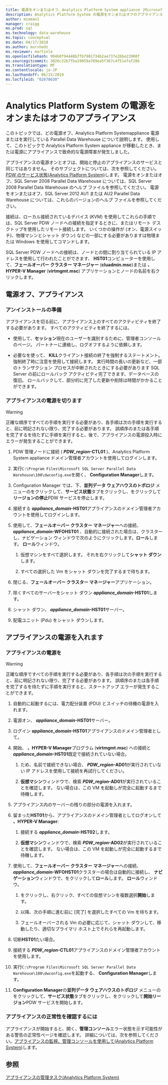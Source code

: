 ```yaml
---
title: 電源をオンまたはオフ、Analytics Platform System appliance |Microsoft Docs
description: Analytics Platform System の電源をオンまたはオフのアプライアンス
author: mzaman1
manager: craigg
ms.prod: sql
ms.technology: data-warehouse
ms.topic: conceptual
ms.date: 04/17/2018
ms.author: murshedz
ms.reviewer: martinle
ms.openlocfilehash: 994b0f94448b7fb7901734b2ae737e26be23900f
ms.sourcegitcommit: 3026c22b7fba19059a769ea5f367c4f51efaf286
ms.translationtype: MT
ms.contentlocale: ja-JP
ms.lasthandoff: 06/15/2019
ms.locfileid: "62678630"
---
```

# <a name="power-the-appliance-on-or-off-for-analytics-platform-system"></a>Analytics Platform System の電源をオンまたはオフのアプライアンス
このトピックでは、どの電源オフ、Analytics Platform Systemappliance 電源またはを実行している Parallel Data Warehouse について説明します。 使用して、このトピックで Analytics Platform System appliance が移動したとき、または電源にアプライアンスで致命的な電源障害が発生しました。  
  
アプライアンスの電源オンとオフは、開始と停止のアプライアンスのサービスと同じではありません。 そのサブジェクトについては、次を参照してください。 [PDW のサービス状態&#40;Analytics Platform System&#41;](pdw-services-status.md)します。 電源をオンまたはオフ、SQL Server 2008 Parallel Data Warehouse については、SQL Server 2008 Parallel Data Warehouse のヘルプ ファイルを参照してください。 電源をオンまたはオフ、SQL Server 2012 AU1 または AU2 Parallel Data Warehouse については、これらのバージョンのヘルプ ファイルを参照してください。  
  
接続は、ローカル接続されているデバイス (KVM) を使用してこれらの手順では、SQL Server PDW ノードへの接続を指定するときに、またはリモート デスクトップを使用したリモート接続します。 いくつかの操作が (オン、電源スイッチ)、物理マシンとシャット ダウン) などの一部にする必要がありますは物理または Windows を使用してコマンドします。  
  
SQL Server PDW ノードへの接続は、ノードとの間に割り当てられている IP アドレスを使用して行われたことができます、 **HST01**コンピューターを使用して、**フェールオーバー クラスター マネージャー** (**cluadmin.msc**)または **、HYPER-V Manager** (**virtmgmt.msc**) アプリケーションとノードの名前を右クリックします。  
  
## <a name="PowerOff"></a>電源オフ、アプライアンス  
  
### <a name="before-you-begin"></a>アンインストールの準備  
アプライアンスを切る前に、アプライアンス上のすべてのアクティビティを終了する必要があります。 すべてのアクティビティを終了するには。  
  
-   使用して、**セッション**現在のユーザーを識別するために、管理者コンソールのページ。 パートナーに連絡し、ログオフするように依頼します。  
  
-   必要なを使って、 **KILL**クライアント接続の終了を強制するステートメント。 強制終了時に注意を使用して接続します。 実行時間の長いの更新など、一部のトランザクション プロセスが中断されたときにする必要があります SQL Server の前にロールバック アクティビティ完了できます、データベースの復旧。 ロールバックして、部分的に完了した更新や削除は時間がかかることができます。  
  
### <a name="to-power-off-the-appliance"></a>アプライアンスの電源を切ります  
  
> [!WARNING]  
> 正確な順序ですべての手順を実行する必要があり、各手順は次の手順を実行すると、前に明記されない限り、完了する必要があります。 誤順序のまたは各手順を完了するを待たずに手順を実行すると、後で、アプライアンスの電源投入時にエラーが発生することができます。  
  
1.  PDW 管理ノードに接続 ( **_PDW_region_-CTL01** )、Analytics Platform System appliance ドメイン管理者アカウントを使用してログインします。  
  
2.  実行`C:\Program Files\Microsoft SQL Server Parallel Data Warehouse\100\dwconfig.exe`を開く、 **Configuration Manager**します。  
  
3.  Configuration Manager では、下、**並列データ ウェアハウスのトポロジ** メニューのをクリックして、**サービス状態**タブをクリックし、をクリックして**リージョンの停止**PDW サービスを停止します。   
  
4.  接続する **_appliance_domain_-HST01**アプライアンスのドメイン管理者アカウントを使用してログインします。  
  
5.  使用して、**フェールオーバー クラスター マネージャー**への接続、  **_appliance_domain_-WFOHST01** 、自動的に接続された場合は、クラスターし、ナビゲーション ウィンドウで次のようにクリックします。**ロール**します。 **ロール**ウィンドウ。  
  
    1.  仮想マシンをすべて選択します。 それを右クリックして**シャット ダウン**します。  
  
    2.  すべての選択した Vm をシャット ダウンを完了するまで待ちます。  
  
6.  閉じる、**フェールオーバー クラスター マネージャー**アプリケーション。  
  
7. 除くすべてのサーバーをシャット ダウン **_appliance_domain_-HST01**します。  
  
8. シャット ダウン、  **_appliance_domain_-HST01**サーバー。  
  
9. 配電ユニット (Pdu) をシャット ダウンします。  
  
## <a name="PowerOn"></a>アプライアンスの電源を入れます  
  
### <a name="to-power-on-the-appliance"></a>アプライアンスの電源を  
  
> [!WARNING]  
> 正確な順序ですべての手順を実行する必要があり、各手順は次の手順を実行すると、前に明記されない限り、完了する必要があります。 誤順序のまたは各手順を完了するを待たずに手順を実行すると、スタートアップ エラーが発生することができます。  
  
1.  自動的に起動するには、電力配分装置 (PDU) とスイッチの待機の電源を入れます。  
  
2.  電源オン、  **_appliance_domain_-HST01**サーバー。  
  
3.  ログイン **_appliance_domain_-HST01**アプライアンスのドメイン管理者として。  
  
4.  開始、 **、HYPER-V Manager**プログラム (**virtmgmt.msc**) への接続と **_appliance_domain_-HST01**既定で接続されていない場合。  
  
    1.  ため、名前で接続できない場合、  **_PDW_region_-AD01**が実行されていない IP アドレスを使用して接続を再試行してください。  
  
    2.  **仮想マシン**ウィンドウで、検索 **_PDW_region_-AD01**が実行されていることを確認します。 ない場合は、この VM を起動しが完全に起動するまで待機します。  
  
5.  アプライアンス内のサーバーの残りの部分の電源を入れます。  
  
6.  留まった**HST01**から、アプライアンスのドメイン管理者としてログオンして **、HYPER-V Manager**:  
  
    1.  接続する **_appliance_domain_-HST02**します。  
  
    2.  **仮想マシン**ウィンドウで、検索 **_PDW_region_-AD02**が実行されていることを確認します。  ない場合は、この VM を起動しが完全に起動するまで待機します。  
  
7.  使用して、**フェールオーバー クラスター マネージャー**への接続、  **_appliance_domain_-WFOHST01**クラスターの場合は自動的に接続し、 **ナビゲーション**ウィンドウで、をクリックして**ロール**します。 **ロール**ウィンドウ。  
  
    1.  をクリックし、右クリック、すべての仮想マシンを複数選択**開始**します。  
  
    2.  以降、次の手順に進む前に [完了] を選択したすべての Vm を待ちます。  
  
    3.  フェールオーバーされる Vm の必要に応じて、シャット ダウンして、移動したり、適切なプライマリ ホスト上でそれらを再起動します。  
  
8. 切断**HST01**たい場合。  
  
9. 接続する **_PDW_region_-CTL01**アプライアンスのドメイン管理者アカウントを使用します。  
  
10. 実行`C:\Program Files\Microsoft SQL Server Parallel Data Warehouse\100\dwconfig.exe`を起動する、 **Configuration Manager**します。  
  
11. **Configuration Manager**の**並列データ ウェアハウスのトポロジ** メニューのをクリックして、**サービス状態**タブをクリックし、をクリックして**開始リージョン**PDW サービスを開始します。  
  
### <a name="to-verify-the-appliance-health"></a>アプライアンスの正常性を確認するには  
アプライアンスが開始すると、開く、**管理コンソール**エラー状態を示す可能性がある警告の正常性ページを確認します。 詳細については、次を参照してください。[アプライアンスの監視、管理コンソールを使用して&#40;Analytics Platform System&#41;](monitor-the-appliance-by-using-the-admin-console.md)します。  
  
## <a name="see-also"></a>参照  
[アプライアンスの管理タスク&#40;Analytics Platform System&#41;](appliance-management-tasks.md)  
  

